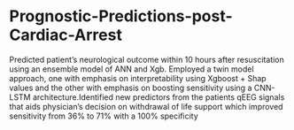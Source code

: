 # Prognostic-Predictions-post-Cardiac-Arrest
Predicted patient’s neurological outcome within 10 hours after resuscitation using an ensemble model of ANN and Xgb. Employed a twin model approach, one with emphasis on interpretability using Xgboost + Shap values and the other with emphasis on boosting sensitivity using a CNN-LSTM architecture.Identified new predictors from the patients qEEG signals that aids physician’s decision on withdrawal of life support which improved sensitivity from 36% to 71% with a 100% specificity
